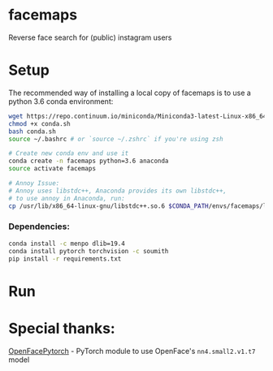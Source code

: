 # facemaps
Reverse face search for (public) instagram users

# Setup
The recommended way of installing a local copy of facemaps is to use a python 3.6 conda environment:

```bash
wget https://repo.continuum.io/miniconda/Miniconda3-latest-Linux-x86_64.sh -O conda.sh
chmod +x conda.sh
bash conda.sh
source ~/.bashrc # or `source ~/.zshrc` if you're using zsh

# Create new conda env and use it
conda create -n facemaps python=3.6 anaconda
source activate facemaps

# Annoy Issue:
# Annoy uses libstdc++, Anaconda provides its own libstdc++,
# to use annoy in Anaconda, run:
cp /usr/lib/x86_64-linux-gnu/libstdc++.so.6 $CONDA_PATH/envs/facemaps/lib 
```

### Dependencies:
```bash
conda install -c menpo dlib=19.4
conda install pytorch torchvision -c soumith
pip install -r requirements.txt
```

# Run

# Special thanks:
[OpenFacePytorch](https://github.com/thnkim/OpenFacePytorch) - PyTorch module to use OpenFace's `nn4.small2.v1.t7` model
